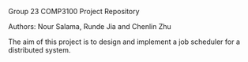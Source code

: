 Group 23 COMP3100 Project Repository

Authors: Nour Salama, Runde Jia and Chenlin Zhu

The aim of this project is to design and implement a job scheduler for a distributed system.